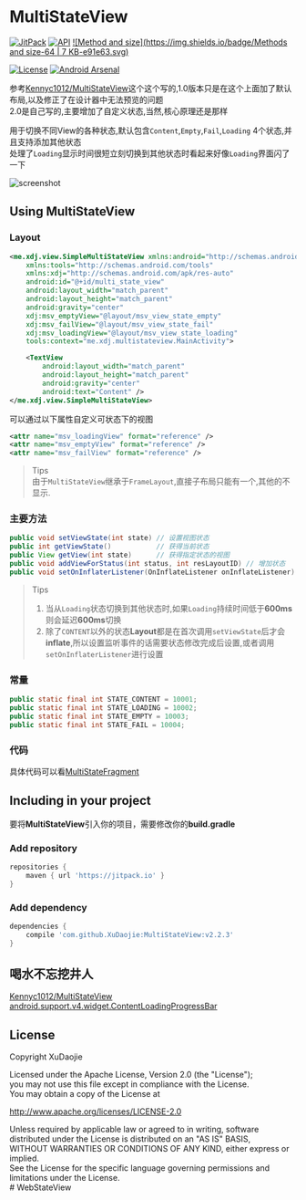 MultiStateView
==============
[![JitPack](https://jitpack.io/v/XuDaojie/MultiStateView.svg)](https://jitpack.io/#XuDaojie/MultiStateView) 
[![API](https://img.shields.io/badge/API-8%2B-orange.svg?style=flat)](https://android-arsenal.com/api?level=8) 
[![Method and size](https://img.shields.io/badge/Methods and size-64 | 7 KB-e91e63.svg)](http://www.methodscount.com/?lib=com.github.XuDaojie%3AMultiStateView%3Av2.2.2)

[![License](https://img.shields.io/badge/license-Apache%202.0-blue.svg)](LICENSE)
[![Android Arsenal](https://img.shields.io/badge/Android%20Arsenal-MultiStateView-green.svg?style=true)](https://android-arsenal.com/details/1/4386)

参考[Kennyc1012/MultiStateView](https://github.com/Kennyc1012/MultiStateView)这个这个写的,1.0版本只是在这个上面加了默认布局,以及修正了在设计器中无法预览的问题<br>
2.0是自己写的,主要增加了自定义状态,当然,核心原理还是那样

用于切换不同View的各种状态,默认包含`Content`,`Empty`,`Fail`,`Loading` 4个状态,并且支持添加其他状态<br>
处理了`Loading`显示时间很短立刻切换到其他状态时看起来好像`Loading`界面闪了一下

![screenshot](https://github.com/XuDaojie/MultiStateView/blob/develop/art/MultiStateView.gif)

## Using MultiStateView
### Layout
``` xml
<me.xdj.view.SimpleMultiStateView xmlns:android="http://schemas.android.com/apk/res/android"
    xmlns:tools="http://schemas.android.com/tools"
    xmlns:xdj="http://schemas.android.com/apk/res-auto"
    android:id="@+id/multi_state_view"
    android:layout_width="match_parent"
    android:layout_height="match_parent"
    android:gravity="center"
    xdj:msv_emptyView="@layout/msv_view_state_empty"
    xdj:msv_failView="@layout/msv_view_state_fail"
    xdj:msv_loadingView="@layout/msv_view_state_loading"
    tools:context="me.xdj.multistateview.MainActivity">

    <TextView
        android:layout_width="match_parent"
        android:layout_height="match_parent"
        android:gravity="center"
        android:text="Content" />
</me.xdj.view.SimpleMultiStateView>
```

可以通过以下属性自定义可状态下的视图
``` xml
<attr name="msv_loadingView" format="reference" />
<attr name="msv_emptyView" format="reference" />
<attr name="msv_failView" format="reference" />
```
> Tips<br>
> 由于`MultiStateView`继承于`FrameLayout`,直接子布局只能有一个,其他的不显示.

### 主要方法
``` java 
public void setViewState(int state) // 设置视图状态 
public int getViewState()           // 获得当前状态
public View getView(int state)      // 获得指定状态的视图
public void addViewForStatus(int status, int resLayoutID) // 增加状态
public void setOnInflaterListener(OnInflateListener onInflateListener) // 各状态Layout inflate时触发(除了CONTENT)
```

> Tips<br>
> 1. 当从`Loading`状态切换到其他状态时,如果`Loading`持续时间低于**600ms**则会延迟**600ms**切换<br>
> 2. 除了`CONTENT`以外的状态**Layout**都是在首次调用`setViewState`后才会**inflate**,所以设置监听事件的话需要状态修改完成后设置,或者调用`setOnInflaterListener`进行设置

### 常量
``` java
public static final int STATE_CONTENT = 10001;
public static final int STATE_LOADING = 10002;
public static final int STATE_EMPTY = 10003;
public static final int STATE_FAIL = 10004;
```

### 代码
具体代码可以看[MultiStateFragment](https://github.com/XuDaojie/MultiStateView/blob/master/app/src/main/java/me/xdj/multistateview/MultiStateFragment.java)

## Including in your project
要将**MultiStateView**引入你的项目，需要修改你的**build.gradle**

### Add repository 
``` groovy
repositories {
    maven { url 'https://jitpack.io' }
}
```
### Add dependency
``` groovy
dependencies {
    compile 'com.github.XuDaojie:MultiStateView:v2.2.3'
}
```

## 喝水不忘挖井人
[Kennyc1012/MultiStateView](https://github.com/Kennyc1012/MultiStateView)<br>
[android.support.v4.widget.ContentLoadingProgressBar](https://android.googlesource.com/platform/frameworks/support/+/refs/heads/master/v4/java/android/support/v4/widget/ContentLoadingProgressBar.java)

## License
Copyright XuDaojie

Licensed under the Apache License, Version 2.0 (the "License");<br>
you may not use this file except in compliance with the License.<br>
You may obtain a copy of the License at<br>

   http://www.apache.org/licenses/LICENSE-2.0

Unless required by applicable law or agreed to in writing, software<br>
distributed under the License is distributed on an "AS IS" BASIS,<br>
WITHOUT WARRANTIES OR CONDITIONS OF ANY KIND, either express or implied.<br>
See the License for the specific language governing permissions and<br>
limitations under the License.<br># WebStateView
